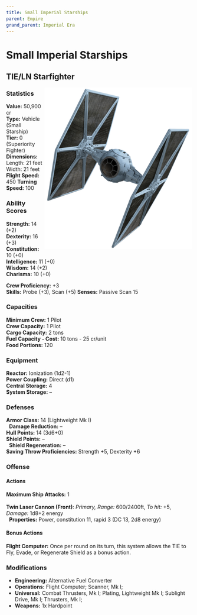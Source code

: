 ```yaml
---
title: Small Imperial Starships
parent: Empire
grand_parent: Imperial Era
---
```


# Small Imperial Starships


## TIE/LN Starfighter

<img src='../../../../../Images/TIEfighter-Fathead.png' style='float:right; width:400px;'>



### Statistics
**Value:** 50,900 cr <br>
**Type:** Vehicle (Small Starship) <br>
**Tier:** 0 (Superiority Fighter) <br>
**Dimensions:** Length: 21 feet Width: 21 feet
**Flight Speed:** 450
**Turning Speed:** 100

### Ability Scores
**Strength:** 14 (+2) <br>
**Dexterity:** 16 (+3) <br>
**Constitution:** 10 (+0) <br>
**Intelligence:** 11 (+0) <br>
**Wisdom:** 14 (+2) <br>
**Charisma:** 10 (+0)

**Crew Proficiency:** +3 <br>
**Skills:** Probe (+3), Scan (+5)
**Senses:** Passive Scan 15

### Capacities
**Minimum Crew:** 1 Pilot <br>
**Crew Capacity:** 1 Pilot <br>
**Cargo Capacity:** 2 tons <br>
**Fuel Capacity - Cost:** 10 tons - 25 cr/unit <br>
**Food Portions:** 120

### Equipment
**Reactor:** Ionization (1d2-1) <br>
**Power Coupling:** Direct (d1) <br>
**Central Storage:** 4 <br>
**System Storage:** –

### Defenses
**Armor Class:** 14 (Lightweight Mk I) <br>
&nbsp;&nbsp;**Damage Reduction:** – <br>
**Hull Points:** 14 (3d6+0) <br>
**Shield Points:** – <br>
&nbsp;&nbsp;**Shield Regeneration:** – <br>
**Saving Throw Proficiencies:** Strength +5, Dexterity +6

### Offense
#### **Actions**
**Maximum Ship Attacks:** 1 <br><br>
**Twin Laser Cannon (Front)**: *Primary,* *Range:* 600/2400ft, *To hit:* +5, *Damage:* 1d8+2 energy
<br>&nbsp;&nbsp;**Properties:** Power, constitution 11, rapid 3 (DC 13, 2d8 energy)

#### **Bonus Actions**

**Flight Computer:** Once per round on its turn, this system allows the TIE to Fly, Evade, or Regenerate Shield as a bonus action.

### Modifications
- **Engineering:** Alternative Fuel Converter 
- **Operations:** Flight Computer; Scanner, Mk I;
- **Universal:** Combat Thrusters, Mk I; Plating, Lightweight Mk I; Sublight Drive, Mk I; Thrusters, Mk I; 
- **Weapons:** 1x Hardpoint

	
	

	
	
